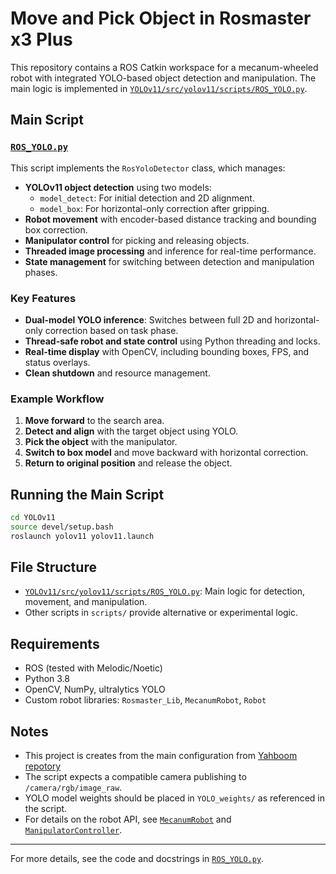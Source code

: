 # Move and Pick Object in Rosmaster x3 Plus

This repository contains a ROS Catkin workspace for a mecanum-wheeled robot with integrated YOLO-based object detection and manipulation. The main logic is implemented in [`YOLOv11/src/yolov11/scripts/ROS_YOLO.py`](YOLOv11/src/yolov11/scripts/ROS_YOLO.py).

## Main Script

### [`ROS_YOLO.py`](YOLOv11/src/yolov11/scripts/ROS_YOLO.py)

This script implements the `RosYoloDetector` class, which manages:

- **YOLOv11 object detection** using two models:
  - `model_detect`: For initial detection and 2D alignment.
  - `model_box`: For horizontal-only correction after gripping.
- **Robot movement** with encoder-based distance tracking and bounding box correction.
- **Manipulator control** for picking and releasing objects.
- **Threaded image processing** and inference for real-time performance.
- **State management** for switching between detection and manipulation phases.

### Key Features

- **Dual-model YOLO inference**: Switches between full 2D and horizontal-only correction based on task phase.
- **Thread-safe robot and state control** using Python threading and locks.
- **Real-time display** with OpenCV, including bounding boxes, FPS, and status overlays.
- **Clean shutdown** and resource management.

### Example Workflow

1. **Move forward** to the search area.
2. **Detect and align** with the target object using YOLO.
3. **Pick the object** with the manipulator.
4. **Switch to box model** and move backward with horizontal correction.
5. **Return to original position** and release the object.

## Running the Main Script

```sh
cd YOLOv11
source devel/setup.bash
roslaunch yolov11 yolov11.launch
```

## File Structure

- [`YOLOv11/src/yolov11/scripts/ROS_YOLO.py`](YOLOv11/src/yolov11/scripts/ROS_YOLO.py): Main logic for detection, movement, and manipulation.
- Other scripts in `scripts/` provide alternative or experimental logic.

## Requirements

- ROS (tested with Melodic/Noetic)
- Python 3.8
- OpenCV, NumPy, ultralytics YOLO
- Custom robot libraries: `Rosmaster_Lib`, `MecanumRobot`, `Robot`

## Notes

- This project is creates from the main configuration from [Yahboom repotory](http://www.yahboom.net/study/ROSMASTER-X3-PLUS)
- The script expects a compatible camera publishing to `/camera/rgb/image_raw`.
- YOLO model weights should be placed in `YOLO_weights/` as referenced in the script.
- For details on the robot API, see [`MecanumRobot`](YOLOv11/src/yolov11/scripts/MecanumRobot.py) and [`ManipulatorController`](YOLOv11/src/yolov11/scripts/MecanumRobot.py).

---

For more details, see the code and docstrings in [`ROS_YOLO.py`](YOLOv11/src/yolov11/scripts/ROS_YOLO.py).
